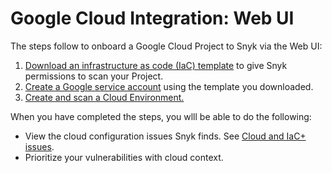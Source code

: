 # Google Cloud Integration: Web UI

The steps follow to onboard a Google Cloud Project to Snyk via the Web UI:

1. [Download an infrastructure as code (IaC) template](step-1-download-service-account-iac-template-web-ui.md) to give Snyk permissions to scan your Project.
2. [Create a Google service account](step-2-create-the-google-service-account-web-ui.md) using the template you downloaded.
3. [Create and scan a Cloud Environment.](step-3-create-and-scan-a-cloud-environment-for-google-web-ui.md)

When you have completed the steps, you wlll be able to do the following:

* View the cloud configuration issues Snyk finds. See [Cloud and IaC+ issues](../../../../scan-using-snyk/snyk-iac/getting-started-with-iac+-and-cloud-scans/manage-iac+-and-cloud-issues/).
* Prioritize your vulnerabilities with cloud context.
